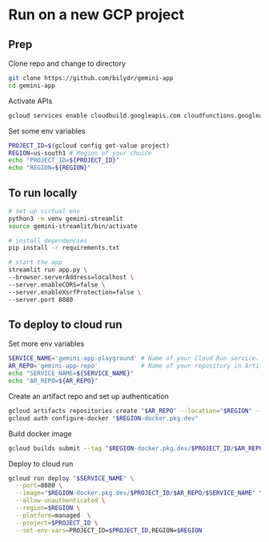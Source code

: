 # Run on a new GCP project

## Prep

Clone repo and change to directory
```bash
git clone https://github.com/bilydr/gemini-app
cd gemini-app
```

Activate APIs
```bash
gcloud services enable cloudbuild.googleapis.com cloudfunctions.googleapis.com run.googleapis.com logging.googleapis.com storage-component.googleapis.com aiplatform.googleapis.com artifactregistry.googleapis.com
```

Set some env variables
```bash
PROJECT_ID=$(gcloud config get-value project)
REGION=us-south1 # Region of your choice
echo "PROJECT_ID=${PROJECT_ID}"
echo "REGION=${REGION}"
```

## To run locally

```bash
# set up virtual env
python3 -m venv gemini-streamlit
source gemini-streamlit/bin/activate

# install dependencies
pip install -r requirements.txt

# start the app
streamlit run app.py \
--browser.serverAddress=localhost \
--server.enableCORS=false \
--server.enableXsrfProtection=false \
--server.port 8080
```
## To deploy to cloud run
Set more env variables
```bash
SERVICE_NAME='gemini-app-playground' # Name of your Cloud Run service.
AR_REPO='gemini-app-repo'            # Name of your repository in Artifact Registry
echo "SERVICE_NAME=${SERVICE_NAME}"
echo "AR_REPO=${AR_REPO}"
```

Create an artifact repo and set up authentication
```bash
gcloud artifacts repositories create "$AR_REPO" --location="$REGION" --repository-format=Docker
gcloud auth configure-docker "$REGION-docker.pkg.dev"
```

Build docker image
```bash
gcloud builds submit --tag "$REGION-docker.pkg.dev/$PROJECT_ID/$AR_REPO/$SERVICE_NAME"
```

Deploy to cloud run
```bash
gcloud run deploy "$SERVICE_NAME" \
  --port=8080 \
  --image="$REGION-docker.pkg.dev/$PROJECT_ID/$AR_REPO/$SERVICE_NAME" \
  --allow-unauthenticated \
  --region=$REGION \
  --platform=managed  \
  --project=$PROJECT_ID \
  --set-env-vars=PROJECT_ID=$PROJECT_ID,REGION=$REGION
  ```

